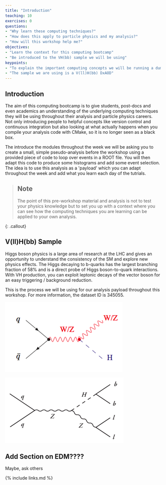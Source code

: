 ```yaml
---
title: "Introduction"
teaching: 10
exercises: 0
questions:
- "Why learn these computing techniques?"
- "How does this apply to particle physics and my analysis?"
- "How will this workshop help me?"
objectives:
- "Learn the context for this computing bootcamp"
- "Be introduced to the VH(bb) sample we will be using"
keypoints:
- "To explain the important computing concepts we will be running a dummy analysis"
- "The sample we are using is a V(ll)H(bb) DxAOD"
---
```


## Introduction

The aim of this computing bootcamp is to give students, post-docs and even academics an understanding of the underlying computing techniques they will be using throughout their analysis and particle physics careers. Not only introducing people to helpful concepts like version control and continuous integration but also looking at what actually happens when you compile your analysis code with CMake, so it is no longer seen as a black box. 

The introduce the modules throughout the week we will be asking you to create a small, simple pseudo-analysis before the workshop using a provided piece of code to loop over events in a ROOT file. You will then adapt this code to produce some histograms and add some event selection. The idea is to use this analysis as a 'payload' which you can adapt throughout the week and add what you learn each day of the tutrials. 

> ## Note
> 
> The point of this pre-workshop material and analysis is not to test your physics knowledge but to set you up with a context where you can see how the computing techniques you are learning can be applied to your own analysis.
>
>
{: .callout}

## V(ll)H(bb) Sample

Higgs boson physics is a large area of research at the LHC and gives an opportunity to understand the consistency of the SM and explore new physics effects. The Higgs decaying to b-quarks has the largest branching fraction of 58% and is a direct probe of Higgs boson-to-quark interactions. With VH production, you can exploit leptonic decays of the vector boson for an easy triggering / background reduction. 

This is the process we will be using for our analysis payload throughout this workshop. For more information, the dataset ID is 345055.


![](../fig/VHbb.png)

![](../fig/ZllHbb.png)

## Add Section on EDM????

Maybe, ask others

{% include links.md %}


